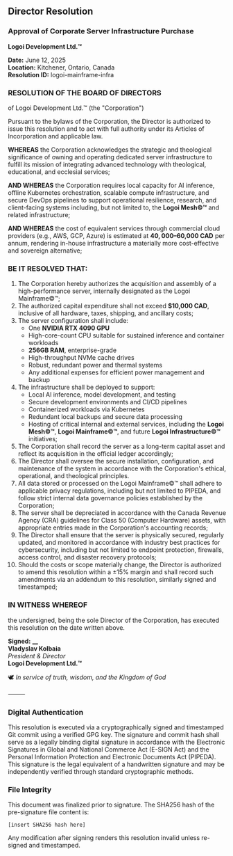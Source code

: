 ## Director Resolution

### Approval of Corporate Server Infrastructure Purchase

**Logoi Development Ltd.™**

**Date:** June 12, 2025  
**Location:** Kitchener, Ontario, Canada  
**Resolution ID:** logoi-mainframe-infra

### RESOLUTION OF THE BOARD OF DIRECTORS

of Logoi Development Ltd.™ (the "Corporation")

Pursuant to the bylaws of the Corporation, the Director is authorized to issue this resolution and to act with full authority under its Articles of Incorporation and applicable law.

**WHEREAS** the Corporation acknowledges the strategic and theological significance of owning and operating dedicated server infrastructure to fulfill its mission of integrating advanced technology with theological, educational, and ecclesial services;

**AND WHEREAS** the Corporation requires local capacity for AI inference, offline Kubernetes orchestration, scalable compute infrastructure, and secure DevOps pipelines to support operational resilience, research, and client-facing systems including, but not limited to, the **Logoi Mesh©™** and related infrastructure;

**AND WHEREAS** the cost of equivalent services through commercial cloud providers (e.g., AWS, GCP, Azure) is estimated at **$40,000–$60,000 CAD** per annum, rendering in-house infrastructure a materially more cost-effective and sovereign alternative;

### BE IT RESOLVED THAT:

1. The Corporation hereby authorizes the acquisition and assembly of a high-performance server, internally designated as the Logoi Mainframe©™;
2. The authorized capital expenditure shall not exceed **$10,000 CAD**, inclusive of all hardware, taxes, shipping, and ancillary costs;
3. The server configuration shall include:
   * One **NVIDIA RTX 4090 GPU**
   * High-core-count CPU suitable for sustained inference and container workloads
   * **256GB RAM**, enterprise-grade
   * High-throughput NVMe cache drives
   * Robust, redundant power and thermal systems
   * Any additional expenses for efficient power management and backup
4. The infrastructure shall be deployed to support:
   * Local AI inference, model development, and testing
   * Secure development environments and CI/CD pipelines
   * Containerized workloads via Kubernetes
   * Redundant local backups and secure data processing
   * Hosting of critical internal and external services, including the **Logoi Mesh©™**, **Logoi Mainframe©™**, and future **Logoi Infrastructure©™** initiatives;
5. The Corporation shall record the server as a long-term capital asset and reflect its acquisition in the official ledger accordingly;
6. The Director shall oversee the secure installation, configuration, and maintenance of the system in accordance with the Corporation's ethical, operational, and theological principles.
7. All data stored or processed on the Logoi Mainframe©™ shall adhere to applicable privacy regulations, including but not limited to PIPEDA, and follow strict internal data governance policies established by the Corporation;
8. The server shall be depreciated in accordance with the Canada Revenue Agency (CRA) guidelines for Class 50 (Computer Hardware) assets, with appropriate entries made in the Corporation's accounting records;
9. The Director shall ensure that the server is physically secured, regularly updated, and monitored in accordance with industry best practices for cybersecurity, including but not limited to endpoint protection, firewalls, access control, and disaster recovery protocols;
10. Should the costs or scope materially change, the Director is authorized to amend this resolution within a ±15% margin and shall record such amendments via an addendum to this resolution, similarly signed and timestamped;

### IN WITNESS WHEREOF

the undersigned, being the sole Director of the Corporation, has executed this resolution on the date written above.

**Signed:** [__](#digital-authentication)  
**Vladyslav Kolbaia**  
*President & Director*  
**Logoi Development Ltd.™**  
  
🕊️ *In service of truth, wisdom, and the Kingdom of God*

⸻

### Digital Authentication

This resolution is executed via a cryptographically signed and timestamped Git commit using a verified GPG key. The signature and commit hash shall serve as a legally binding digital signature in accordance with the Electronic Signatures in Global and National Commerce Act (E-SIGN Act) and the Personal Information Protection and Electronic Documents Act (PIPEDA). This signature is the legal equivalent of a handwritten signature and may be independently verified through standard cryptographic methods.

### File Integrity

This document was finalized prior to signature. The SHA256 hash of the pre-signature file content is:

`[insert SHA256 hash here]`

Any modification after signing renders this resolution invalid unless re-signed and timestamped.